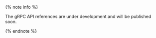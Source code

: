 {% note info %}

The gRPC API references are under development and will be published soon.

{% endnote %}

